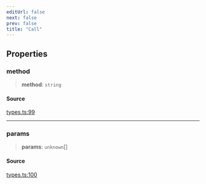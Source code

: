```yaml
---
editUrl: false
next: false
prev: false
title: "Call"
---
```


## Properties

### method

> **method**: `string`

#### Source

[types.ts:99](https://github.com/chord-ts/rpc/blob/d3d88c3/src/types.ts#L99)

***

### params

> **params**: `unknown`[]

#### Source

[types.ts:100](https://github.com/chord-ts/rpc/blob/d3d88c3/src/types.ts#L100)
